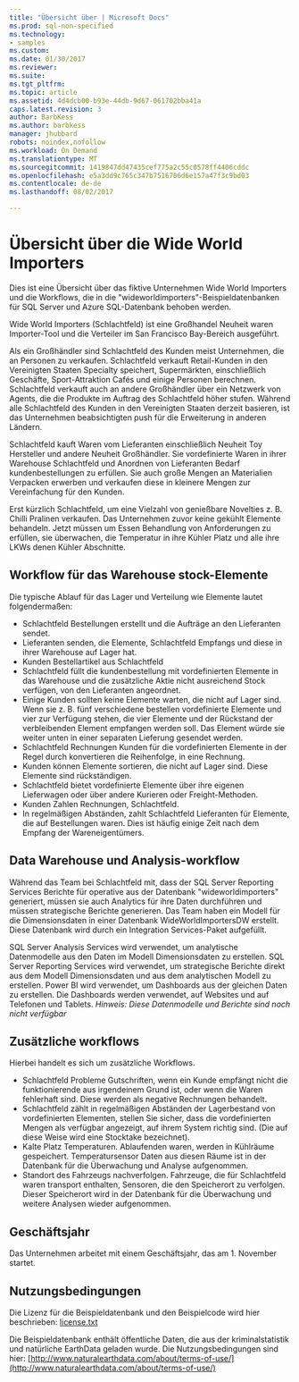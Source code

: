 ```yaml
---
title: "Übersicht über | Microsoft Docs"
ms.prod: sql-non-specified
ms.technology:
- samples
ms.custom: 
ms.date: 01/30/2017
ms.reviewer: 
ms.suite: 
ms.tgt_pltfrm: 
ms.topic: article
ms.assetid: 4d4dcb00-b93e-44db-9d67-061702bba41a
caps.latest.revision: 3
author: BarbKess
ms.author: barbkess
manager: jhubbard
robots: noindex,nofollow
ms.workload: On Demand
ms.translationtype: MT
ms.sourcegitcommit: 1419847dd47435cef775a2c55c0578ff4406cddc
ms.openlocfilehash: e5a3dd9c765c347b7516706d6e157a47f3c9bd03
ms.contentlocale: de-de
ms.lasthandoff: 08/02/2017

---
```

# <a name="wide-world-importers-overview"></a>Übersicht über die Wide World Importers
Dies ist eine Übersicht über das fiktive Unternehmen Wide World Importers und die Workflows, die in die "wideworldimporters"-Beispieldatenbanken für SQL Server und Azure SQL-Datenbank behoben werden.  

Wide World Importers (Schlachtfeld) ist eine Großhandel Neuheit waren Importer-Tool und die Verteiler im San Francisco Bay-Bereich ausgeführt.

Als ein Großhändler sind Schlachtfeld des Kunden meist Unternehmen, die an Personen zu verkaufen. Schlachtfeld verkauft Retail-Kunden in den Vereinigten Staaten Specialty speichert, Supermärkten, einschließlich Geschäfte, Sport-Attraktion Cafés und einige Personen berechnen. Schlachtfeld verkauft auch an andere Großhändler über ein Netzwerk von Agents, die die Produkte im Auftrag des Schlachtfeld höher stufen. Während alle Schlachtfeld des Kunden in den Vereinigten Staaten derzeit basieren, ist das Unternehmen beabsichtigten push für die Erweiterung in anderen Ländern.

Schlachtfeld kauft Waren vom Lieferanten einschließlich Neuheit Toy Hersteller und andere Neuheit Großhändler. Sie vordefinierte Waren in ihrer Warehouse Schlachtfeld und Anordnen von Lieferanten Bedarf kundenbestellungen zu erfüllen. Sie auch große Mengen an Materialien Verpacken erwerben und verkaufen diese in kleinere Mengen zur Vereinfachung für den Kunden.

Erst kürzlich Schlachtfeld, um eine Vielzahl von genießbare Novelties z. B. Chilli Pralinen verkaufen.  Das Unternehmen zuvor keine gekühlt Elemente behandeln. Jetzt müssen um Essen Behandlung von Anforderungen zu erfüllen, sie überwachen, die Temperatur in ihre Kühler Platz und alle ihre LKWs denen Kühler Abschnitte.

## <a name="workflow-for-warehouse-stock-items"></a>Workflow für das Warehouse stock-Elemente

Die typische Ablauf für das Lager und Verteilung wie Elemente lautet folgendermaßen:
- Schlachtfeld Bestellungen erstellt und die Aufträge an den Lieferanten sendet.
- Lieferanten senden, die Elemente, Schlachtfeld Empfangs und diese in ihrer Warehouse auf Lager hat.
- Kunden Bestellartikel aus Schlachtfeld
- Schlachtfeld füllt die kundenbestellung mit vordefinierten Elemente in das Warehouse und die zusätzliche Aktie nicht ausreichend Stock verfügen, von den Lieferanten angeordnet.
- Einige Kunden sollten keine Elemente warten, die nicht auf Lager sind. Wenn sie z. B. fünf verschiedene bestellen vordefinierte Elemente und vier zur Verfügung stehen, die vier Elemente und der Rückstand der verbleibenden Element empfangen werden soll. Das Element würde sie weiter unten in einer separaten Lieferung gesendet werden.
- Schlachtfeld Rechnungen Kunden für die vordefinierten Elemente in der Regel durch konvertieren die Reihenfolge, in eine Rechnung.
- Kunden können Elemente sortieren, die nicht auf Lager sind. Diese Elemente sind rückständigen.
- Schlachtfeld bietet vordefinierte Elemente über ihre eigenen Lieferwagen oder über andere Kurieren oder Freight-Methoden.
- Kunden Zahlen Rechnungen, Schlachtfeld.
- In regelmäßigen Abständen, zahlt Schlachtfeld Lieferanten für Elemente, die auf Bestellungen waren. Dies ist häufig einige Zeit nach dem Empfang der Wareneigentümers.

## <a name="data-warehouse-and-analysis-workflow"></a>Data Warehouse und Analysis-workflow

Während das Team bei Schlachtfeld mit, dass der SQL Server Reporting Services Berichte für operative aus der Datenbank "wideworldimporters" generiert, müssen sie auch Analytics für ihre Daten durchführen und müssen strategische Berichte generieren. Das Team haben ein Modell für die Dimensionsdaten in einer Datenbank WideWorldImportersDW erstellt. Diese Datenbank wird durch ein Integration Services-Paket aufgefüllt.

SQL Server Analysis Services wird verwendet, um analytische Datenmodelle aus den Daten im Modell Dimensionsdaten zu erstellen. SQL Server Reporting Services wird verwendet, um strategische Berichte direkt aus dem Modell Dimensionsdaten und aus dem analytischen Modell zu erstellen. Power BI wird verwendet, um Dashboards aus der gleichen Daten zu erstellen. Die Dashboards werden verwendet, auf Websites und auf Telefonen und Tablets. *Hinweis: Diese Datenmodelle und Berichte sind noch nicht verfügbar*

## <a name="additional-workflows"></a>Zusätzliche workflows

Hierbei handelt es sich um zusätzliche Workflows.
- Schlachtfeld Probleme Gutschriften, wenn ein Kunde empfängt nicht die funktionierende aus irgendeinem Grund ist, oder wenn die Waren fehlerhaft sind. Diese werden als negative Rechnungen behandelt.
- Schlachtfeld zählt in regelmäßigen Abständen der Lagerbestand von vordefinierten Elementen, stellen Sie sicher, dass die vordefinierten Mengen als verfügbar angezeigt, auf ihrem System richtig sind. (Die auf diese Weise wird eine Stocktake bezeichnet).
- Kalte Platz Temperaturen. Ablaufenden waren, werden in Kühlräume gespeichert. Temperatursensor Daten aus diesen Räume ist in der Datenbank für die Überwachung und Analyse aufgenommen.
- Standort des Fahrzeugs nachverfolgen. Fahrzeuge, die für Schlachtfeld waren transport enthalten, Sensoren, die den Speicherort zu verfolgen. Dieser Speicherort wird in der Datenbank für die Überwachung und weitere Analysen wieder aufgenommen.

## <a name="fiscal-year"></a>Geschäftsjahr

Das Unternehmen arbeitet mit einem Geschäftsjahr, das am 1. November startet.

## <a name="terms-of-use"></a>Nutzungsbedingungen

Die Lizenz für die Beispieldatenbank und den Beispielcode wird hier beschrieben: [license.txt](https://github.com/Microsoft/sql-server-samples/blob/master/license.txt)

Die Beispieldatenbank enthält öffentliche Daten, die aus der kriminalstatistik und natürliche EarthData geladen wurde. Die Nutzungsbedingungen sind hier: [http://www.naturalearthdata.com/about/terms-of-use/](http://www.naturalearthdata.com/about/terms-of-use/)

